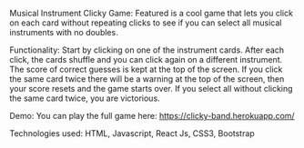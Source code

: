 Musical Instrument Clicky Game: Featured is a cool game that lets you click on each card without repeating clicks to see if you can select all musical instruments with no doubles.

Functionality: Start by clicking on one of the instrument cards. After each click, the cards shuffle and you can click again on a different instrument. The score of correct guesses is kept at the top of the screen. If you click the same card twice there will be a warning at the top of the screen, then your score resets and the game starts over. If you select all without clicking the same card twice, you are victorious.

Demo: You can play the full game here: https://clicky-band.herokuapp.com/

Technologies used: HTML, Javascript, React Js, CSS3, Bootstrap





